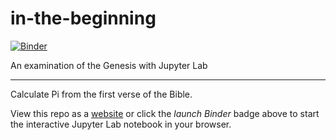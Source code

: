 # in-the-beginning

[![Binder](https://mybinder.org/badge_logo.svg)](https://mybinder.org/v2/gh/mad0perator/in-the-beginning/daa3423?urlpath=https%3A%2F%2Fgithub.com%2Fmad0perator%2Fin-the-beginning%2Fblob%2Fmain%2Fin_the_beginning.ipynb)

An examination of the Genesis with Jupyter Lab

---

Calculate Pi from the first verse of the Bible.

View this repo as a [website][doc] or click the *launch Binder* badge
above to start the interactive Jupyter Lab notebook in your browser.


[doc]: https://mad0perator.github.io/in-the-beginning "Website"

